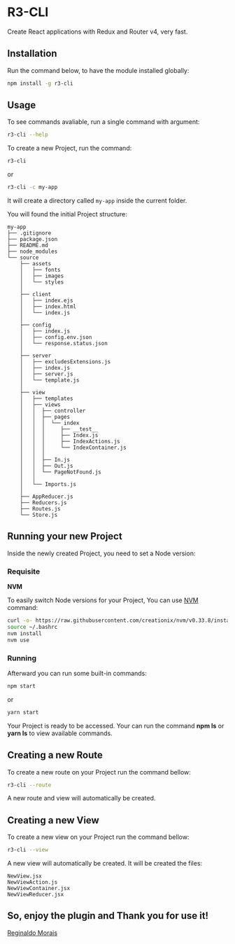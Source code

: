 # R3-CLI

Create React applications with Redux and Router v4, very fast.

## Installation

Run the command below, to have the module installed globally:

```bash
npm install -g r3-cli
```

## Usage

To see commands avaliable, run a single command with argument:

```bash
r3-cli --help
```

To create a new Project, run the command:

```bash
r3-cli
```

or

```bash
r3-cli -c my-app
```

It will create a directory called `my-app` inside the current folder.

You will found the initial Project structure:

```note
my-app
├── .gitignore
├── package.json
├── README.md
├── node_modules
└── source
    ├── assets
    │   ├── fonts
    │   ├── images
    │   └── styles
    │
    ├── client
    │   ├── index.ejs
    │   ├── index.html
    │   └── index.js
    │
    ├── config
    │   ├── index.js
    │   ├── config.env.json
    │   └── response.status.json
    │
    ├── server
    │   ├── excludesExtensions.js
    │   ├── index.js
    │   ├── server.js
    │   └── template.js
    │
    ├── view
    │   ├── templates
    │   ├── views
    │   │  ├── controller
    │   │  ├── pages
    │   │  │  └── index
    │   │  │     ├── __test__
    │   │  │     ├── Index.js
    │   │  │     ├── IndexActions.js
    │   │  │     └── IndexContainer.js
    │   │  │
    │   │  ├── In.js
    │   │  ├── Out.js
    │   │  └── PageNotFound.js
    │   │
    │   └── Imports.js
    │
    ├── AppReducer.js
    ├── Reducers.js
    ├── Routes.js
    └── Store.js
```

## Running your new Project

Inside the newly created Project, you need to set a Node version:

### Requisite

**NVM**

To easily switch Node versions for your Project, You can use [NVM](https://github.com/creationix/nvm) command:

```bash
curl -o- https://raw.githubusercontent.com/creationix/nvm/v0.33.8/install.sh | bash
source ~/.bashrc
nvm install
nvm use
```

### Running

Afterward you can run some built-in commands:

```bash
npm start
```

or

```bash
yarn start
```

Your Project is ready to be accessed. Your can run the command **npm ls** or **yarn ls** to view available commands.

## Creating a new Route

To create a new route on your Project run the command bellow:

```bash
r3-cli --route
```

A new route and view will automatically be created.

## Creating a new View

To create a new view on your Project run the command bellow:

```bash
r3-cli --view
```

A new view will automatically be created.
It will be created the files:

```note
NewView.jsx
NewViewAction.js
NewViewContainer.jsx
NewViewReducer.jsx
```



## So, enjoy the plugin and Thank you for use it!
[Reginaldo Morais](mailto:reginaldo.cmorais@gmail.com)
